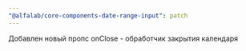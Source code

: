 ```yaml
---
"@alfalab/core-components-date-range-input": patch
---
```


Добавлен новый пропс onClose - обработчик закрытия календаря
